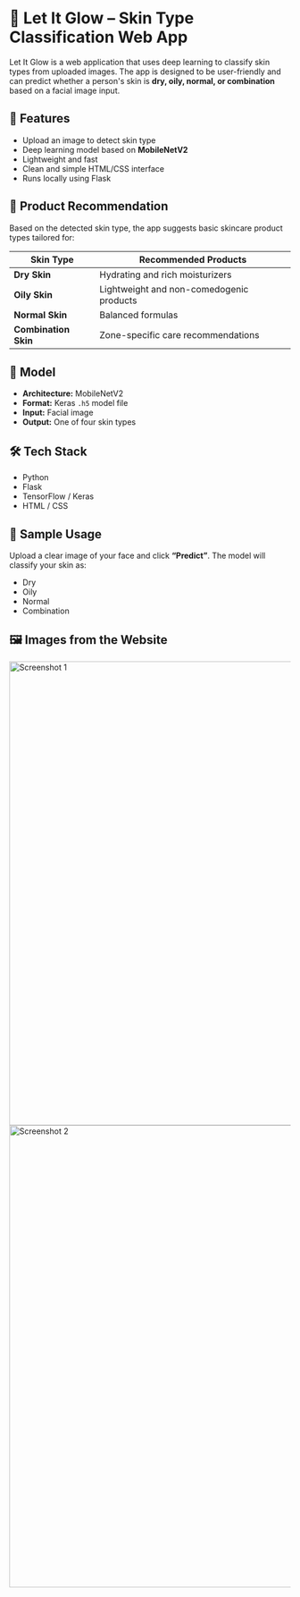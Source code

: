 # 🌟 Let It Glow – Skin Type Classification Web App

Let It Glow is a web application that uses deep learning to classify skin types from uploaded images. The app is designed to be user-friendly and can predict whether a person's skin is **dry, oily, normal, or combination** based on a facial image input.

## 🚀 Features

- Upload an image to detect skin type  
- Deep learning model based on **MobileNetV2**  
- Lightweight and fast  
- Clean and simple HTML/CSS interface  
- Runs locally using Flask  

## 💄 Product Recommendation

Based on the detected skin type, the app suggests basic skincare product types tailored for:

| Skin Type        | Recommended Products                              |
|------------------|-------------------------------------------------|
| **Dry Skin**     | Hydrating and rich moisturizers                  |
| **Oily Skin**    | Lightweight and non-comedogenic products         |
| **Normal Skin**  | Balanced formulas                                 |
| **Combination Skin** | Zone-specific care recommendations             |

## 🧠 Model

- **Architecture:** MobileNetV2  
- **Format:** Keras `.h5` model file  
- **Input:** Facial image  
- **Output:** One of four skin types  

## 🛠️ Tech Stack

- Python  
- Flask  
- TensorFlow / Keras  
- HTML / CSS  

## 📸 Sample Usage

Upload a clear image of your face and click **“Predict”**. The model will classify your skin as:

- Dry  
- Oily  
- Normal  
- Combination  

## 🖼️ Images from the Website

<img width="830" alt="Screenshot 1" src="https://github.com/user-attachments/assets/0679ba9a-b498-434c-8c61-f6203ce892d9" />  
<img width="827" alt="Screenshot 2" src="https://github.com/user-attachments/assets/cd679787-40e1-4d7a-ad49-468d018964d6" />  


